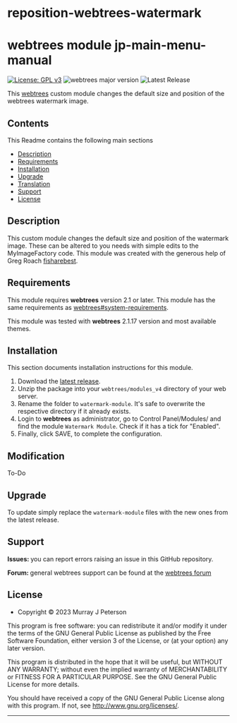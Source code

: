 # reposition-webtrees-watermark

# webtrees module jp-main-menu-manual

[![License: GPL v3](https://img.shields.io/badge/License-GPL%20v3-blue.svg)](http://www.gnu.org/licenses/gpl-3.0)
![webtrees major version](https://img.shields.io/badge/webtrees-v2.1.x-green)
![Latest Release](https://img.shields.io/github/v/release/jpretired/jp-main-menu-manual)

This [webtrees](https://www.webtrees.net/) custom module changes the default size and position of the webtrees watermark image.

## Contents
This Readme contains the following main sections

* [Description](#description)
* [Requirements](#requirements)
* [Installation](#installation)
* [Upgrade](#upgrade)
* [Translation](#translation)
* [Support](#support)
* [License](#license)

<a name="description"></a>
## Description

This custom module changes the default size and position of the watermark image. These can be altered to you needs with simple edits to the MyImageFactory code.
This module was created with the generous help of Greg Roach [fisharebest](https://github.com/fisharebest/webtrees).

<a name="requirements"></a>
## Requirements

This module requires **webtrees** version 2.1 or later.
This module has the same requirements as [webtrees#system-requirements](https://github.com/fisharebest/webtrees#system-requirements).

This module was tested with **webtrees** 2.1.17 version and most available themes.

<a name="installation"></a>
## Installation

This section documents installation instructions for this module.

1. Download the [latest release](https://github.com/photon-flip/reposition-webtrees-watermark/releases).
2. Unzip the package into your `webtrees/modules_v4` directory of your web server.
3. Rename the folder to `watermark-module`. It's safe to overwrite the respective directory if it already exists.
4. Login to **webtrees** as administrator, go to <span class="pointer">Control Panel/Modules/</span>
   and find the module `Watermark Module`. Check if it has a tick for "Enabled".
5. Finally, click SAVE, to complete the configuration.

<a name="modification"></a>
## Modification

To-Do

<a name="upgrade"></a>
## Upgrade

To update simply replace the `watermark-module`
files with the new ones from the latest release.


<a name="support"></a>
## Support

<span style="font-weight: bold;">Issues: </span>you can report errors raising an issue in this GitHub repository.

<span style="font-weight: bold;">Forum: </span>general webtrees support can be found at the [webtrees forum](http://www.webtrees.net/)

<a name="license"></a>
## License

* Copyright © 2023 Murray J Peterson

This program is free software: you can redistribute it and/or modify
it under the terms of the GNU General Public License as published by
the Free Software Foundation, either version 3 of the License, or
(at your option) any later version.

This program is distributed in the hope that it will be useful,
but WITHOUT ANY WARRANTY; without even the implied warranty of
MERCHANTABILITY or FITNESS FOR A PARTICULAR PURPOSE. See the
GNU General Public License for more details.

You should have received a copy of the GNU General Public License
along with this program. If not, see <http://www.gnu.org/licenses/>.

* * *

